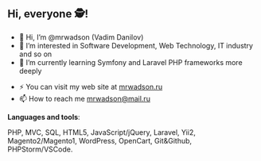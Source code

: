 
## Hi, everyone 🕵!

- 👋 Hi, I’m @mrwadson (Vadim Danilov)
- 👀 I’m interested in Software Development, Web Technology, IT industry and so on
- 🌱 I’m currently learning Symfony and Laravel PHP frameworks more deeply
<!--- - 💞️ I’m looking to collaborate on .. --->
- ⚡ You can visit my web site at [mrwadson.ru](https://mrwadson.ru/)
- 📫 How to reach me mrwadson@mail.ru

<!--- **Connect with me**: --->

**Languages and tools**:

PHP, MVC, SQL, HTML5, JavaScript/jQuery, Laravel, Yii2, Magento2/Magento1, WordPress, OpenCart, Git&Github, PHPStorm/VSCode.

<!---
mrwadson/mrwadson is a ✨ special ✨ repository because its `README.md` (this file) appears on your GitHub profile.
You can click the Preview link to take a look at your changes.
--->
